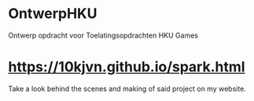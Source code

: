 # OntwerpHKU
 Ontwerp opdracht voor Toelatingsopdrachten HKU Games

# https://10kjvn.github.io/spark.html
Take a look behind the scenes and making of said project on my website.
